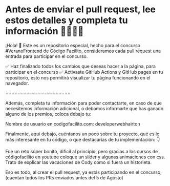 # Antes de enviar el pull request, lee estos detalles y completa tu información 🚨🚨🚨🚨

¡Hola! 👋 Este es un repositorio especial, hecho para el concurso #VeranoFrontend de Código Facilito, consideramos cada pull request una entrada para participar en el concurso.

✅ Haz finalizado todos los cambios que deseas hacer a la página, para participar en el concurso
✅ Activaste GitHub Actions y GitHub pages en tu repositorio, esto nos permitirá visualizar tu página funcionando en el navegador.

======================

Además, completa tu información para poder contactarte, en caso de que necesitemos información adicional, o debamos informarte que has ganado alguno de los premios, coloca debajo tu:

Nombre de usuario en codigofacilito.com: developerwebhairton

Finalmente, aquí debajo, cuéntanos un poco sobre tu proyecto, qué es lo más interesante en tu código, o que destacarías de tu implementación: 👇

Fue un reto súper bonito, dificil al principio, pero gracias a los cursos de códigofacilito en youtube coloque un slider y algunas animaciones con css. Trato de explicar las vacaciones de Cody como si fuera un historieta.

Eso es todo, al crear el pull request, ya estás participando en el concurso, (cuentan todos los PRs enviados antes del 5 de Agosto)
